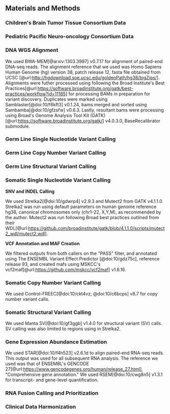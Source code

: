 ## Materials and Methods

### Children's Brain Tumor Tissue Consortium Data

### Pediatric Pacific Neuro-oncology Consortium Data

### DNA WGS Alignment

We used BWA-MEM[@arxiv:1303.3997] v0.7.17 for alignment of paired-end DNA-seq reads.
The alignment reference that we used was Homo Sapiens Human Genome (hg) version 38, patch release 12, fasta file obtained from UCSC [@url:http://hgdownload.soe.ucsc.edu/goldenPath/hg38/bigZips/].
Alignments were futher processed using following the Broad Institute's Best Practices[@url:https://software.broadinstitute.org/gatk/best-practices/workflow?id=11165] for processing BAMs in preparation for variant discovery.
Duplicates were marked using Samblaster[@doi:10/f6kft3] v0.1.24, bams merged and sorted using Sambamba[@doi:10/gfzsfw] v0.6.3.
Lastly, resultant bams were processing using Broad's Genome Analysis Tool Kit (GATK)[@url:https://software.broadinstitute.org/gatk/] v4.0.3.0, BaseRecalibrator submodule.

### Germ Line Single Nucleotide Variant Calling

### Germ Line Copy Number Variant Calling

### Germ Line Structural Variant Calling

### Somatic Single Nucleotide Variant Calling
**SNV and INDEL Calling**

We used Strelka2[@doi:10/gdwrp4] v2.9.3 and Mutect2 from GATK v4.1.1.0.
Strelka2 was run using default parameters on human genome reference hg38, canonical chromosomes only (chr1-22, X,Y,M), as recommended by the author.
Mutect2 was run following Broad best practices outlined from their WDL[@url:https://github.com/broadinstitute/gatk/blob/4.1.1.0/scripts/mutect2_wdl/mutect2.wdl].  

**VCF Annotation and MAF Creation**

We filtered outputs from both callers on the "PASS" filter, and annotated using The ENSEMBL Variant Effect Predictor [@doi:10/gdz75c], reference release 93, and created mafs using MSKCC's vcf2maf[@url:https://github.com/mskcc/vcf2maf] v1.6.16.

### Somatic Copy Number Variant Calling

We used Control-FREEC[@doi:10/ckt4vz; @doi:10/c6bcps] v8.7 for copy number variant calls.

### Somatic Structural Variant Calling

We used Manta SV[@doi:10/gf3ggb] v1.4.0 for structural variant (SV) calls.
SV calling was also limited to regions using in Strelka2.

### Gene Expression Abundance Estimation
We used STAR[@doi:10/f4h523] v2.6.1d to align paired-end RNA-seq reads.
This output was used for all subsequent RNA analysis. The reference we used was that of ENSEMBL's GENCODE 27[@url:https://www.gencodegenes.org/human/release_27.html], "Comprehensive gene annotation."
We used RSEM[@doi:10/cwg8n5] v1.3.1 for transcript- and gene-level quantification.

### RNA Fusion Calling and Prioritization

### Clinical Data Harmonization
